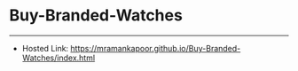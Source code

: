 # Buy-Branded-Watches
------
- Hosted Link: https://mramankapoor.github.io/Buy-Branded-Watches/index.html
